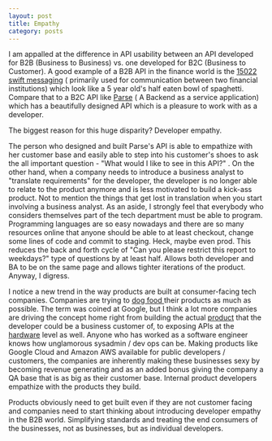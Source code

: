 ```yaml
---
layout: post
title: Empathy
category: posts
---
```


I am appalled at the difference in API usability between an API developed for B2B (Business to Business) vs. one developed for B2C (Business to Customer). A good example of a B2B API in the finance world is the <a href ="http://www.swift.com/products_services/by_type/messaging/index">15022 swift messaging</a> ( primarily used for communication between two financial institutions) which look like a 5 year old's half eaten bowl of spaghetti. Compare that to a B2C API like  <a href ="https://parse.com/docs/rest">Parse</a> ( A Backend as a service application) which has a beautifully designed API which is a pleasure to work with as a developer. 

The biggest reason for this huge disparity? Developer empathy. 

The person who designed and built Parse's API is able to empathize with her customer base and easily able to step into his customer's shoes to ask the all important question - "What would I like to see in this API?" . On the other hand, when a company needs to introduce a business analyst to "translate requirements" for the developer, the developer is no longer able to relate to the product anymore and is less motivated to build a kick-ass product. Not to mention the things that get lost in translation when you start involving a business analyst. As an aside, I strongly feel that everybody who considers themselves part of the tech department must be able to program. Programming languages are so easy nowadays and there are so many resources online that anyone should be able to at least checkout, change some lines of code and commit to staging. Heck, maybe even prod. This reduces the back and forth cycle of "Can you please restrict this report to weekdays?" type of questions by at least half. Allows both developer and BA to be on the same page and allows tighter iterations of the product. Anyway, I digress.

I notice a new trend in the way products are built at consumer-facing tech companies. Companies are trying to <a href="http://en.wikipedia.org/wiki/Eating_your_own_dog_food"> dog food </a> their products as much as possible. The term was coined at Google, but I think a lot more companies are driving the concept home right from building the actual <a href ="https://www.gmail.com">product</a> that the developer could be a business customer of, to exposing APIs at the <a href ="https://cloud.google.com/ ">hardware</a> level as well. Anyone who has worked as a software engineer knows how unglamorous sysadmin / dev ops can be. Making products like Google Cloud and Amazon AWS available for public developers / customers, the companies are inherently making these businesses sexy by becoming revenue generating and as an added bonus giving the company a QA base that is as big as their customer base. Internal product developers empathize with the products they build. 

Products obviously need to get built even if they are not customer facing and companies need to start thinking about introducing developer empathy in the B2B world. Simplifying standards and treating the end consumers of the businesses, not as businesses, but as individual developers. 